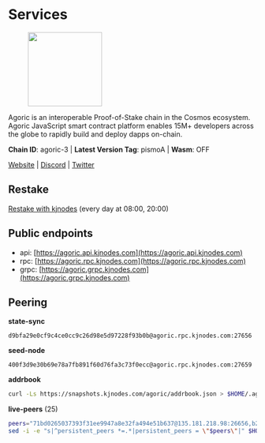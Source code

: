 # Services

<figure><img src="https://raw.githubusercontent.com/kj89/testnet_manuals/main/pingpub/logos/agoric.png" width="150" alt=""><figcaption></figcaption></figure>

Agoric is an interoperable Proof-of-Stake chain in the Cosmos ecosystem.  Agoric JavaScript smart contract platform enables 15M+ developers across the  globe to rapidly build and deploy dapps on-chain.

**Chain ID**: agoric-3 | **Latest Version Tag**: pismoA | **Wasm**: OFF

[Website](https://agoric.com) | [Discord](https://discord.com/invite/qDW8DRes4s) | [Twitter](https://twitter.com/agoric)

## Restake

[Restake with kjnodes](https://restake.app/agoric/agoricvaloper1ku5sm2twlsywdrp4wz3kfwgyrtqtp0lpr3nvk8) (every day at 08:00, 20:00)
## Public endpoints

* api: [https://agoric.api.kjnodes.com](https://agoric.api.kjnodes.com)
* rpc: [https://agoric.rpc.kjnodes.com](https://agoric.rpc.kjnodes.com)
* grpc: [https://agoric.grpc.kjnodes.com](https://agoric.grpc.kjnodes.com)

## Peering

**state-sync**

```text
d9bfa29e0cf9c4ce0cc9c26d98e5d97228f93b0b@agoric.rpc.kjnodes.com:27656
```

**seed-node**

```text
400f3d9e30b69e78a7fb891f60d76fa3c73f0ecc@agoric.rpc.kjnodes.com:27659
```

**addrbook**
```bash
curl -Ls https://snapshots.kjnodes.com/agoric/addrbook.json > $HOME/.agoric/config/addrbook.json
```

**live-peers** (25)
```bash
peers="71bd0265037393f31ee9947a8e32fa494e51b637@135.181.218.98:26656,b2406ba97421a9030bed25560c99b25965b6c336@135.181.2.54:26656,0861af66b3f637db967120d690758ee08222794c@75.119.148.118:36656,03c7d68a1433dde6db1acbbdf98712609843cc8f@161.97.187.189:36656,d9bfa29e0cf9c4ce0cc9c26d98e5d97228f93b0b@65.109.88.38:27656,aede0d57cd77051cf1270675fa770c22e8074501@64.32.40.117:26656,4eea1e0a22d8d2ade108fc5f8e07d6d6e711e909@65.108.10.138:26656,711f6f36a6ec3924b6d721de6adce604092e59f2@116.202.226.169:26656,c6475a8ccd715e297d21d17c5e391d5730393a78@18.214.40.80:26656,059f6ccc82a5bdd61e9089914368d0aade14fac0@159.89.101.239:26060,f095bb53006ebddcbbf29c8df70dddcba6419e36@142.93.145.13:26656,63bd6649f80362ce513027d99ef32c826fdbd259@45.9.62.136:26656,a38a30c1dd31f63be2befd40b82964b215c3c288@165.22.251.28:26656,0837c0dac0bb15e79e64207bb0fa5a9a6fa42ad4@178.62.116.62:26656,ca4c3b9d0cf78d934a3b972c328db2e4a9a66c42@64.32.40.134:26656,e70955351f601ea5be9a9bf41032949a777f31b3@207.244.255.229:10003,8c30ee29afc4b77cf98222edcc3fe823cf1e8306@195.201.106.244:26656,1d4d7b77e79c2dad9e8586df4f30c7b550f5d49b@13.40.153.111:26656,0464c8dded70d01f5ab50a8d6047a6b27ddf2ccd@84.244.95.232:26656,71fb417c9ca941ddcd58c3d8995c18aa206c5281@35.215.33.76:26656,1cbe5f5c77610bb6568332e026a3b516edeb0121@65.21.234.47:21156,44476201c6e8610b194e75e4c7993ad6d54a1db8@51.91.70.90:29656,0f642db2770d4dd3e0d030b2f14f1365e40f3b38@185.146.148.101:26657,fb3c53630803da3947a54ac76bae6bd6e989a058@104.197.102.190:26656,05f967bf55fee6647e69bdfca69f064d7e4876c5@128.199.128.15:26060"
sed -i -e "s|^persistent_peers *=.*|persistent_peers = \"$peers\"|" $HOME/.agoric/config/config.toml
```
